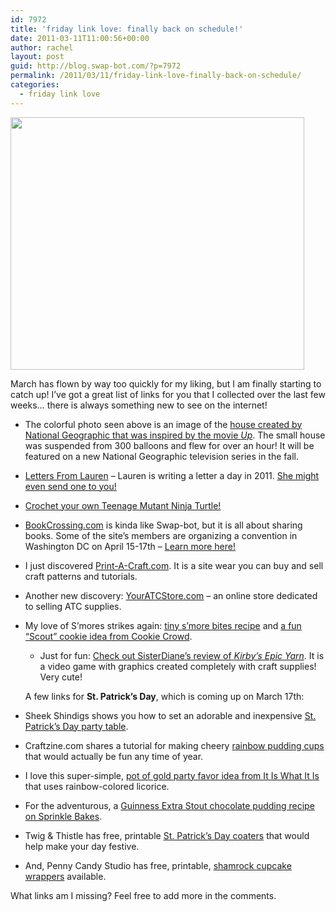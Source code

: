```yaml
---
id: 7972
title: 'friday link love: finally back on schedule!'
date: 2011-03-11T11:00:56+00:00
author: rachel
layout: post
guid: http://blog.swap-bot.com/?p=7972
permalink: /2011/03/11/friday-link-love-finally-back-on-schedule/
categories:
  - friday link love
---
```

[<img src="http://blog.swap-bot.com/wp-content/uploads/2011/03/uphouse.jpg" alt="" title="uphouse" width="470" height="404" class="aligncenter size-full wp-image-7973" />](http://blog.craftzine.com/archive/2011/03/up-inspired_flying_house.html)

March has flown by way too quickly for my liking, but I am finally starting to catch up! I&#8217;ve got a great list of links for you that I collected over the last few weeks&#8230; there is always something new to see on the internet! 

  * The colorful photo seen above is an image of the [house created by National Geographic that was inspired by the movie _Up_](http://blog.craftzine.com/archive/2011/03/up-inspired_flying_house.html). The small house was suspended from 300 balloons and flew for over an hour! It will be featured on a new National Geographic television series in the fall.
  * [Letters From Lauren](http://lettersfromlauren.com/) &#8211; Lauren is writing a letter a day in 2011. [She might even send one to you!](http://lettersfromlauren.com/send-me-a-letter/)
  * [Crochet your own Teenage Mutant Ninja Turtle!](http://wolfdreamer-oth.blogspot.com/2011/03/tmnt-michaelangelo.html)
  * [BookCrossing.com](http://www.bookcrossing.com/) is kinda like Swap-bot, but it is all about sharing books. Some of the site&#8217;s members are organizing a convention in Washington DC on April 15-17th &#8211; [Learn more here!](http://www.bcindc.zoiks.org/)
  * I just discovered [Print-A-Craft.com](http://www.print-a-craft.com/). It is a site wear you can buy and sell craft patterns and tutorials.
  * Another new discovery: [YourATCStore.com](http://www.youratcstore.com/) &#8211; an online store dedicated to selling ATC supplies.
  * My love of S&#8217;mores strikes again: [tiny s&#8217;more bites recipe](http://www.fixmeasnack.com/2011/03/smore-bites-snack-recipe/) and [a fun &#8220;Scout&#8221; cookie idea from Cookie Crowd](http://ohjoy.blogs.com/my_weblog/2011/03/currently-snacking-on.html). 
      * Just for fun: [Check out SisterDiane&#8217;s review of _Kirby&#8217;s Epic Yarn_](http://www.craftypod.com/2011/03/07/a-video-game-made-from-craft-supplies-seriously/). It is a video game with graphics created completely with craft supplies! Very cute!</ul> 
    A few links for **St. Patrick&#8217;s Day**, which is coming up on March 17th:
    
      * Sheek Shindigs shows you how to set an adorable and inexpensive [St. Patrick&#8217;s Day party table](http://sheekshindigs.blogspot.com/2011/03/easy-inexpensive-diy-st-patricks-day.html). 
      * Craftzine.com shares a tutorial for making cheery [rainbow pudding cups](http://blog.craftzine.com/archive/2011/03/kids_kitchen_rainbow_pudding.html) that would actually be fun any time of year.
      * I love this super-simple, [pot of gold party favor idea from It Is What It Is](http://bethproudfoot.blogspot.com/2011/02/youre-my-pot-o-gold.html) that uses rainbow-colored licorice.
      * For the adventurous, a [Guinness Extra Stout chocolate pudding recipe on Sprinkle Bakes](http://www.sprinklebakes.com/2010/03/guinness-chocolate-pudding-or-chocolate.html).
      * Twig & Thistle has free, printable [St. Patrick&#8217;s Day coaters](http://www.twigandthistle.com/blog/2011/03/diy-st-patricks-day-coasters/) that would help make your day festive.
      * And, Penny Candy Studio has free, printable, [shamrock cupcake wrappers](http://pennycandystudios.blogspot.com/2011/03/freebie-st-pattys-day-cupcake-wrappers.html) available.
    
    What links am I missing? Feel free to add more in the comments.